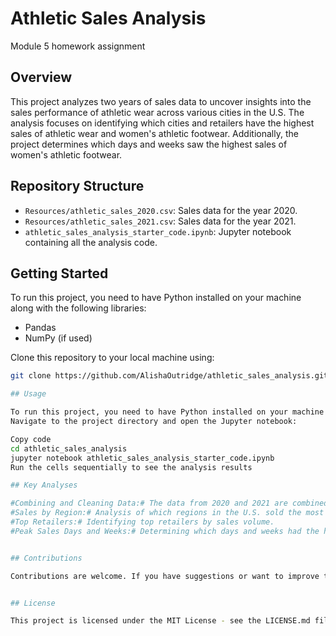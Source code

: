 # Athletic Sales Analysis
 Module 5 homework assignment

## Overview

This project analyzes two years of sales data to uncover insights into the sales performance of athletic wear across various cities in the U.S. The analysis focuses on identifying which cities and retailers have the highest sales of athletic wear and women's athletic footwear. Additionally, the project determines which days and weeks saw the highest sales of women's athletic footwear.

## Repository Structure

- `Resources/athletic_sales_2020.csv`: Sales data for the year 2020.
- `Resources/athletic_sales_2021.csv`: Sales data for the year 2021.
- `athletic_sales_analysis_starter_code.ipynb`: Jupyter notebook containing all the analysis code.

## Getting Started

To run this project, you need to have Python installed on your machine along with the following libraries:

- Pandas
- NumPy (if used)

Clone this repository to your local machine using:

```bash
git clone https://github.com/AlishaOutridge/athletic_sales_analysis.git

## Usage

To run this project, you need to have Python installed on your machine along with the following libraries:
Navigate to the project directory and open the Jupyter notebook:

Copy code
cd athletic_sales_analysis
jupyter notebook athletic_sales_analysis_starter_code.ipynb
Run the cells sequentially to see the analysis results

## Key Analyses

#Combining and Cleaning Data:# The data from 2020 and 2021 are combined and cleaned for consistency and usability.
#Sales by Region:# Analysis of which regions in the U.S. sold the most products.
#Top Retailers:# Identifying top retailers by sales volume.
#Peak Sales Days and Weeks:# Determining which days and weeks had the highest sales for women's athletic footwear.


## Contributions

Contributions are welcome. If you have suggestions or want to improve the analysis, please create a pull request or open an issue.


## License

This project is licensed under the MIT License - see the LICENSE.md file for details.
